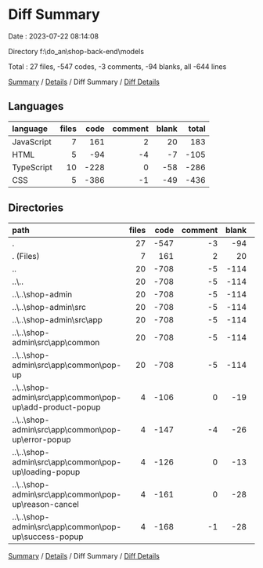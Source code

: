 # Diff Summary

Date : 2023-07-22 08:14:08

Directory f:\\do_an\\shop-back-end\\models

Total : 27 files,  -547 codes, -3 comments, -94 blanks, all -644 lines

[Summary](results.md) / [Details](details.md) / Diff Summary / [Diff Details](diff-details.md)

## Languages
| language | files | code | comment | blank | total |
| :--- | ---: | ---: | ---: | ---: | ---: |
| JavaScript | 7 | 161 | 2 | 20 | 183 |
| HTML | 5 | -94 | -4 | -7 | -105 |
| TypeScript | 10 | -228 | 0 | -58 | -286 |
| CSS | 5 | -386 | -1 | -49 | -436 |

## Directories
| path | files | code | comment | blank | total |
| :--- | ---: | ---: | ---: | ---: | ---: |
| . | 27 | -547 | -3 | -94 | -644 |
| . (Files) | 7 | 161 | 2 | 20 | 183 |
| .. | 20 | -708 | -5 | -114 | -827 |
| ..\\.. | 20 | -708 | -5 | -114 | -827 |
| ..\\..\\shop-admin | 20 | -708 | -5 | -114 | -827 |
| ..\\..\\shop-admin\\src | 20 | -708 | -5 | -114 | -827 |
| ..\\..\\shop-admin\\src\\app | 20 | -708 | -5 | -114 | -827 |
| ..\\..\\shop-admin\\src\\app\\common | 20 | -708 | -5 | -114 | -827 |
| ..\\..\\shop-admin\\src\\app\\common\\pop-up | 20 | -708 | -5 | -114 | -827 |
| ..\\..\\shop-admin\\src\\app\\common\\pop-up\\add-product-popup | 4 | -106 | 0 | -19 | -125 |
| ..\\..\\shop-admin\\src\\app\\common\\pop-up\\error-popup | 4 | -147 | -4 | -26 | -177 |
| ..\\..\\shop-admin\\src\\app\\common\\pop-up\\loading-popup | 4 | -126 | 0 | -13 | -139 |
| ..\\..\\shop-admin\\src\\app\\common\\pop-up\\reason-cancel | 4 | -161 | 0 | -28 | -189 |
| ..\\..\\shop-admin\\src\\app\\common\\pop-up\\success-popup | 4 | -168 | -1 | -28 | -197 |

[Summary](results.md) / [Details](details.md) / Diff Summary / [Diff Details](diff-details.md)